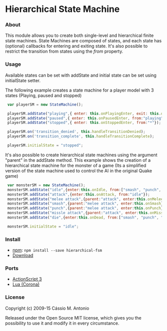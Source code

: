 Hierarchical State Machine
==========================

### About
This module allows you to create both single-level and hierarchical finite state machines.
State Machines are composed of states, and each state has (optional) callbacks for entering and exiting state. It's also possible to restrict the transition from states using the *from* property.

### Usage
Available states can be set with addState and initial state can be set using initialState setter.

The following example creates a state machine for a player model with 3 states (Playing, paused and stopped)

```javascript
 var playerSM = new StateMachine();

 playerSM.addState("playing",{ enter: this.onPlayingEnter, exit: this.onPlayingExit, from:["paused","stopped"] });
 playerSM.addState("paused",{ enter: this.onPausedEnter, from:"playing"});
 playerSM.addState("stopped",{ enter: this.onStoppedEnter, from:"*"});

 playerSM.on('transition_denied', this.handleTransitionDenied);
 playerSM.on('transition_complete', this.handleTransitionComplete);

 playerSM.initialState = "stopped";
```

It's also possible to create hierarchical state machines using the argument "parent" in the addState method. This example shows the creation of a hierarchical state machine for the monster of a game (Its a simplified version of the state machine used to control the AI in the original Quake game)

```javascript
 var monsterSM = new StateMachine();
 monsterSM.addState("idle",{enter:this.onIdle, from:["smash", "punch", "missle attack"]});
 monsterSM.addState("attack",{enter:this.onAttack, from:"idle"});
 monsterSM.addState("melee attack",{parent:"attack", enter:this.onMeleeAttack, from:"attack"});
 monsterSM.addState("smash",{parent:"melee attack", enter:this.onSmash});
 monsterSM.addState("punch",{parent:"melee attack", enter:this.onPunch});
 monsterSM.addState("missle attack",{parent:"attack", enter:this.onMissle});
 monsterSM.addState("die",{enter:this.onDead, from:["smash", "punch", "missle attack"]});

 monsterSM.initialState = "idle";
```

### Install
* [npm](http://npmjs.org/): `npm install --save hierarchical-fsm`
* [Download](https://raw.githubusercontent.com/cassiozen/State-Machine/master/lib/StateMachine.js)

### Ports
* [ActionScript 3](https://github.com/cassiozen/State-Machine/tree/as3)
* [Lua (Corona)](https://github.com/JesusEspejo/Lua-Corona-SDK-State-Machine)

### License

Copyright (c) 2009-15 Cássio M. Antonio

Released under the Open Source MIT license, which gives you the possibility to use it and modify it in every circumstance.

